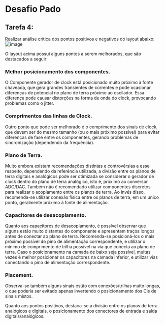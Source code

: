 # Desafio Pado
## Tarefa 4:
Realizar análise crítica dos pontos positivos e negativos do layout abaixo:
![image](https://user-images.githubusercontent.com/26283606/138555034-b34618b5-6911-4d94-894d-f2ce57d8a823.png)

O layout acima possui alguns pontos a serem melhorados, que são destacados a seguir:
### Melhor posicionamento dos componentes.
 O Componente gerador de clock está posicionado muito próximo à fonte chaveada, que gera grandes transientes de correntes e pode ocasionar diferenças de potencial no plano de terra próximo ao oscilador. Essa diferença pode causar distorções na forma de onda do clock, provocando problemas como o jitter.
### Comprimentos das linhas de Clock.
Outro ponto que pode ser melhorado é o comprimento dos sinais de clock, que devem ser do mesmo tamanho (ou o mais próximo possível) para evitar diferenças de fase entre os componentes, gerando problemas de sincronização (dependendo da frequência).
### Plano de Terra.
Muito embora existam recomendações distintas e controvérsias a esse respeito, dependendo da referência utilizada, a divisão entre os planos de terra digitais e analógicos pode ser otimizada se considerar o gerador de clock dentro do plano de terra analógico, isto é, próximo ao conversor ADC/DAC. Também não é recomendado utilizar componentes discretos para realizar o acoplamento entre os planos de terra. Ao invés disso, recomenda-se utilizar conexão física entre os planos de terra, em um único ponto, geralmente próximo à fonte de alimentação. 
### Capacitores de desacoplamento.
Quanto aos capacitores de desacoplamento, é possível observar que alguns estão muito distantes do componente e apresentam traços longos antes de conectar ao plano de terra. Recomenda-se posicioná-los o mais próximo possível do pino de alimentação correspondente, e utilizar o mínimo de comprimento de trilha possível na via que conecta ao plano de terra. Caso o posicionamento na camada de baixo seja possível, muitas vezes é melhor posicionar os capacitores na camada inferior, e utilizar vias conectando o pino de alimentação correspondente.
### Placement.
Observa-se também alguns sinais estão com conexões/trilhas muito longas, o que poderia ser evitado apenas invertendo o posicionamento dos Cis de sinais mistos.

Quanto aos pontos positivos, destaca-se a divisão entre os planos de terra analógicos e digitais, o posicionamento dos conectores de entrada e saída digitais/analógicos. 
